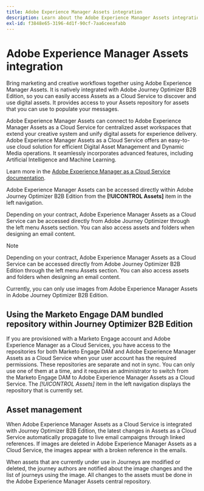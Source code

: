 ```yaml
---
title: Adobe Experience Manager Assets integration
description: Learn about the Adobe Experience Manager Assets integration for Adobe Journey Optimizer B2B Edition and extend your creative system and unify digital assets for experience delivery.
exl-id: f3848e65-3196-4d1f-90cf-7aa6ceeafabb
---
```

# Adobe Experience Manager Assets integration

Bring marketing and creative workflows together using Adobe Experience Manager Assets. It is natively integrated with Adobe Journey Optimizer B2B Edition, so you can easily access Assets as a Cloud Service to discover and use digital assets. It provides access to your Assets repository for assets that you can use to populate your messages.

Adobe Experience Manager Assets can connect to Adobe Experience Manager Assets as a Cloud Service for centralized asset workspaces that extend your creative system and unify digital assets for experience delivery. Adobe Experience Manager Assets as a Cloud Service offers an easy-to-use cloud solution for efficient Digital Asset Management and Dynamic Media operations. It seamlessly incorporates advanced features, including Artificial Intelligence and Machine Learning.

Learn more in the [Adobe Experience Manager as a Cloud Service documentation](https://experienceleague.adobe.com/en/docs/experience-manager-cloud-service/content/assets/overview).

Adobe Experience Manager Assets can be accessed directly within Adobe Journey Optimizer B2B Edition from the **[!UICONTROL Assets]** item in the left navigation.

Depending on your contract, Adobe Experience Manager Assets as a Cloud Service can be accessed directly from Adobe Journey Optimizer through the left menu Assets section. You can also access assets and folders when designing an email content.

>[!NOTE]
>
>Depending on your contract, Adobe Experience Manager Assets as a Cloud Service can be accessed directly from Adobe Journey Optimizer B2B Edition through the left menu Assets section. You can also access assets and folders when designing an email content.

Currently, you can only use images from Adobe Experience Manager Assets in Adobe Journey Optimizer B2B Edition.

## Using the Marketo Engage DAM bundled repository within Journey Optimizer B2B Edition

If you are provisioned with a Marketo Engage account and Adobe Experience Manager as a Cloud Services, you have access to the repositories for both Marketo Engage DAM and Adobe Experience Manager Assets as a Cloud Service when your user account has the required permissions. These repositories are separate and not in sync. You can only use one of them at a time, and it requires an administrator to switch from the Marketo Engage DAM to Adobe Experience Manager Assets as a Cloud Service. The _[!UICONTROL Assets]_ item in the left navigation displays the repository that is currently set.

## Asset management

When Adobe Experience Manager Assets as a Cloud Service is integrated with Journey Optimizer B2B Edition, the latest changes in Assets as a Cloud Service automatically propagate to live email campaigns through linked references. If images are deleted in Adobe Experience Manager Assets as a Cloud Service, the images appear with a broken reference in the emails.

When assets that are currently under use in Journeys are modified or deleted, the journey authors are notified about the image changes and the list of journeys using the image. All changes to the assets must be done in the Adobe Experience Manager Assets central repository.
